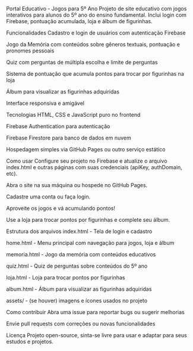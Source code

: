 Portal Educativo - Jogos para 5º Ano
Projeto de site educativo com jogos interativos para alunos do 5º ano do ensino fundamental. Inclui login com Firebase, pontuação acumulada, loja e álbum de figurinhas.

Funcionalidades
Cadastro e login de usuários com autenticação Firebase

Jogo da Memória com conteúdos sobre gêneros textuais, pontuação e pronomes pessoais

Quiz com perguntas de múltipla escolha e limite de perguntas

Sistema de pontuação que acumula pontos para trocar por figurinhas na loja

Álbum para visualizar as figurinhas adquiridas

Interface responsiva e amigável

Tecnologias
HTML, CSS e JavaScript puro no frontend

Firebase Authentication para autenticação

Firebase Firestore para banco de dados em nuvem

Hospedagem simples via GitHub Pages ou outro serviço estático

Como usar
Configure seu projeto no Firebase e atualize o arquivo index.html e outras páginas com suas credenciais (apiKey, authDomain, etc).

Abra o site na sua máquina ou hospede no GitHub Pages.

Cadastre uma conta ou faça login.

Aproveite os jogos e vá acumulando pontos!

Use a loja para trocar pontos por figurinhas e complete seu álbum.

Estrutura dos arquivos
index.html - Tela de login e cadastro

home.html - Menu principal com navegação para jogos, loja e álbum

memoria.html - Jogo da memória com conteúdos educativos

quiz.html - Quiz de perguntas sobre conteúdos do 5º ano

loja.html - Loja para trocar pontos por figurinhas

album.html - Álbum para visualizar as figurinhas adquiridas

assets/ - (se houver) imagens e ícones usados no projeto

Como contribuir
Abra uma issue para reportar bugs ou sugerir melhorias

Envie pull requests com correções ou novas funcionalidades

Licença
Projeto open-source, sinta-se livre para usar e adaptar para seus estudos e projetos.


